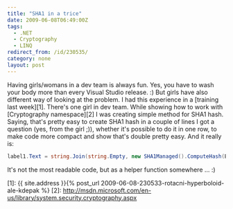 ```yaml
---
title: "SHA1 in a trice"
date: 2009-06-08T06:49:00Z
tags:
  - .NET
  - Cryptography
  - LINQ
redirect_from: /id/230535/
category: none
layout: post
---
```

Having girls/womans in a dev team is always fun. Yes, you have to wash your body more than every Visual Studio release. :) But girls have also different way of looking at the problem. I had this experience in a [training last week][1]. There's one girl in dev team. While showing how to work with [Cryptography namespace][2] I was creating simple method for SHA1 hash. Saying, that's pretty easy to create SHA1 hash in a couple of lines I got a question (yes, from the girl ;)), whether it's possible to do it in one row, to make code more compact and show that's double pretty easy. And it really is:

```csharp
label1.Text = string.Join(string.Empty, new SHA1Managed().ComputeHash(Encoding.Unicode.GetBytes(textBox1.Text)).Select(_ => _.ToString()).ToArray());
```

It's not the most readable code, but as a helper function somewhere ... :)

[1]: {{ site.address }}{% post_url 2009-06-08-230533-rotacni-hyperboloid-ale-kdepak %}
[2]: http://msdn.microsoft.com/en-us/library/system.security.cryptography.aspx